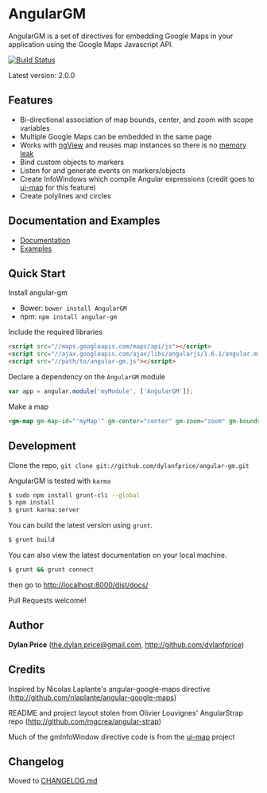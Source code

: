 # AngularGM

AngularGM is a set of directives for embedding Google Maps in your application using the Google Maps Javascript API.

[![Build Status](https://travis-ci.org/dylanfprice/angular-gm.png)](https://travis-ci.org/dylanfprice/angular-gm)

Latest version: 2.0.0


## Features

+ Bi-directional association of map bounds, center, and zoom with scope variables
+ Multiple Google Maps can be embedded in the same page
+ Works with [ngView](http://docs.angularjs.org/api/ng.directive:ngView) and reuses map instances so there is no [memory leak](https://github.com/dylanfprice/angular-gm/issues/3)
+ Bind custom objects to markers
+ Listen for and generate events on markers/objects
+ Create InfoWindows which compile Angular expressions (credit goes to [ui-map](https://github.com/angular-ui/ui-map) for this feature)
+ Create polylines and circles


## Documentation and Examples

+ [Documentation](http://dylanfprice.github.io/angular-gm/2.0.0/docs/)
+ [Examples](http://dylanfprice.github.io/angular-gm/2.0.0/examples/)


## Quick Start

Install angular-gm

- Bower: `bower install AngularGM`
- npm: `npm install angular-gm`

Include the required libraries 
```html
<script src="//maps.googleapis.com/maps/api/js"></script>
<script src="//ajax.googleapis.com/ajax/libs/angularjs/1.6.1/angular.min.js"></script>
<script src="//path/to/angular-gm.js"></script>
```

Declare a dependency on the `AngularGM` module
``` javascript
var app = angular.module('myModule', ['AngularGM']);
```

Make a map
```html
<gm-map gm-map-id="'myMap'" gm-center="center" gm-zoom="zoom" gm-bounds="bounds" gm-map-type-id="mapTypeId" style="width:500px;height:500px;"></gm-map>
```


## Development

Clone the repo, `git clone git://github.com/dylanfprice/angular-gm.git`

AngularGM is tested with `karma`

``` bash
$ sudo npm install grunt-cli --global
$ npm install
$ grunt karma:server
```

You can build the latest version using `grunt`.

``` bash
$ grunt build
```

You can also view the latest documentation on your local machine.
```bash
$ grunt && grunt connect
```

then go to [http://localhost:8000/dist/docs/](http://localhost:8000/dist/docs/)


Pull Requests welcome!


## Author

**Dylan Price** (the.dylan.price@gmail.com, http://github.com/dylanfprice)


## Credits

Inspired by Nicolas Laplante's angular-google-maps directive (http://github.com/nlaplante/angular-google-maps)

README and project layout stolen from Olivier Louvignes' AngularStrap repo (http://github.com/mgcrea/angular-strap)

Much of the gmInfoWindow directive code is from the [ui-map](https://github.com/angular-ui/ui-map) project
  

## Changelog
Moved to [CHANGELOG.md](CHANGELOG.md)

